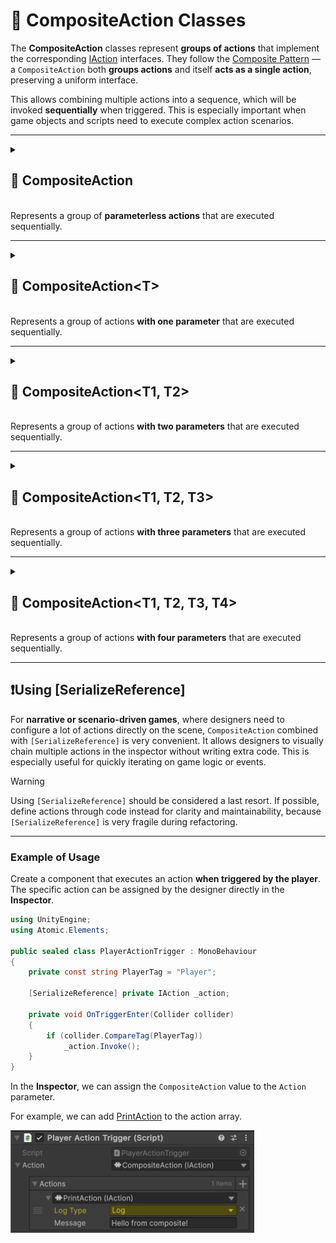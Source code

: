 # 🧩 CompositeAction Classes

The **CompositeAction** classes represent **groups of actions** that implement the corresponding [IAction](IAction.md)
interfaces. They follow the [Composite Pattern](https://en.wikipedia.org/wiki/Composite_pattern) — a `CompositeAction`
both **groups actions** and itself **acts as a single action**, preserving a uniform interface.

This allows combining multiple actions into a sequence, which will be invoked **sequentially** when triggered. This is
especially important when game objects and scripts need to execute complex action scenarios.

---

<details>
  <summary>
    <h2>🧩 CompositeAction</h2>
    <br>  Represents a group of <b>parameterless actions</b> that are executed sequentially.
  </summary>

<br>

```csharp
public class CompositeAction : IAction
```

---

### 🏗️ Constructors

#### `CompositeAction()`

```csharp
public CompositeAction()
```

- **Description:** Initializes a new instance
- **Note:** This constructor is intended **only for use by the Unity Inspector** when using `[SerializeReference]`.

#### `CompositeAction(params IAction[])`

```csharp
public CompositeAction(params IAction[] actions)
```

- **Description:** Initializes a new instance with the specified array of actions.
- **Parameter:** `actions` – One or more actions to include in the group.
- **Throws:** `ArgumentNullException` if `actions` is null.

#### `CompositeAction(IEnumerable<IAction>)`

```csharp
public CompositeAction(IEnumerable<IAction> actions)
```

- **Description:** Initializes a new instance with the specified collection of actions.
- **Parameter:** `actions` – A collection of actions to include in the group.
- **Throws:** `ArgumentNullException` if `actions` is null.

---

### 🏹 Methods

#### `Invoke()`

```csharp
public void Invoke()
```

- **Description:** Invokes all actions in the group sequentially.

---

### 🗂 Example of Usage

```csharp
var composite = new CompositeAction(
    new InlineAction(() => Console.WriteLine("Action 1")),
    new InlineAction(() => Console.WriteLine("Action 2"))
);

composite.Invoke();

// Output:
// Action 1
// Action 2
```

</details>

---

<details>
  <summary>
    <h2>🧩 CompositeAction&lt;T&gt;</h2>
    <br>  Represents a group of actions <b>with one parameter</b> that are executed sequentially.
  </summary>

<br>

```csharp
public class CompositeAction<T> : IAction<T>
```

- **Type parameter:** `T` — the input parameter.

---

### 🏗️ Constructors

#### `CompositeAction()`

```csharp
public CompositeAction()
```

- **Description:** Initializes a new instance
- **Note:** This constructor is intended **only for use by the Unity Inspector** when using `[SerializeReference]`.

#### `CompositeAction(params IAction<T>[])`

```csharp
public CompositeAction(params IAction<T>[] actions)
```

- **Description:** Initializes a new instance with the specified array of actions.
- **Parameter:** `actions` – The actions to include.
- **Throws:** `ArgumentNullException` if `actions` is null.

#### `CompositeAction(IEnumerable<Action<T>)`

```csharp
public CompositeAction(IEnumerable<IAction<T>> actions)
```

- **Description:** Initializes a new instance with the specified collection of actions.
- **Parameter:** `actions` – The actions to include.
- **Throws:** `ArgumentNullException` if `actions` is null.

---

### 🏹 Methods

#### `Invoke(T arg)`

```csharp
public void Invoke(T arg)
```

- **Description:** Invokes all actions sequentially with the given argument.
- **Parameter:** `arg` – The input argument.

---

### 🗂 Example of Usage

```csharp
var composite = new CompositeAction<string>(
    new InlineAction<string>(msg => Console.WriteLine("Hello " + msg)),
    new InlineAction<string>(msg => Console.WriteLine("Bye " + msg))
);

composite.Invoke("World");

// Output:
// Hello World
// Bye World
```

</details>

---

<details>
  <summary>
    <h2>🧩 CompositeAction&lt;T1, T2&gt;</h2>
    <br>  Represents a group of actions <b>with two parameters</b> that are executed sequentially.
  </summary>

<br>

```csharp
public class CompositeAction<T1, T2> : IAction<T1, T2>
```

- **Type parameters:**
    - `T1` — the first argument
    - `T2` — the second argument

---

### 🏗️ Constructors

#### `CompositeAction()`

```csharp
public CompositeAction()
```

- **Description:** Initializes a new instance
- **Note:** This constructor is intended **only for use by the Unity Inspector** when using `[SerializeReference]`.

#### `CompositeAction(params IAction<T1, T2>[])`

```csharp
public CompositeAction(params IAction<T1, T2>[] actions)
```

- **Description:** Initializes a new instance with the specified array of actions.
- **Parameter:** `actions` – The actions to include.
- **Throws:** `ArgumentNullException` if `actions` is null.

#### `CompositeAction(IEnumerable<Action<T1, T2>)`

```csharp
public CompositeAction(IEnumerable<IAction<T1, T2>> actions)
```

- **Description:** Initializes a new instance with the specified collection of actions.
- **Parameter:** `actions` – The actions to include.
- **Throws:** `ArgumentNullException` if `actions` is null.

---

### 🏹 Methods

```csharp
public void Invoke(T1 arg1, T2 arg2)
```

- **Description:** Invokes all actions sequentially with the given arguments.

---

### 🗂 Example of Usage

```csharp
var composite = new CompositeAction<int, int>(
    new InlineAction<int, int>((a, b) => Console.WriteLine(a + b)),
    new InlineAction<int, int>((a, b) => Console.WriteLine(a * b))
);

composite.Invoke(3, 4);

// Output:
// 7
// 12
```

</details>

---

<details>
  <summary>
    <h2>🧩 CompositeAction&lt;T1, T2, T3&gt;</h2>
    <br>  Represents a group of actions <b>with three parameters</b> that are executed sequentially.
  </summary>

<br>

```csharp
public class CompositeAction<T1, T2, T3> : IAction<T1, T2, T3>
```

- **Type parameters:**
    - `T1` — the first argument
    - `T2` — the second argument
    - `T3` — the third argument

---

### 🏗️ Constructors

#### `CompositeAction()`

- **Description:** Initializes a new instance
- **Note:** This constructor is intended **only for use by the Unity Inspector** when using `[SerializeReference]`.

#### `CompositeAction(params IAction<T1, T2, T3>[])`

```csharp
public CompositeAction(params IAction<T1, T2, T3>[] actions)
```

- **Description:** Initializes a new instance with the specified array of actions.
- **Parameter:** `actions` – The actions to include.
- **Throws:** `ArgumentNullException` if `actions` is null.

#### `CompositeAction(IEnumerable<Action<T1, T2>)`

```csharp
public CompositeAction(IEnumerable<IAction<T1, T2, T3>> actions)
```

- **Description:** Initializes a new instance with the specified collection of actions.
- **Parameter:** `actions` – The actions to include.
- **Throws:** `ArgumentNullException` if `actions` is null.

---

### 🏹 Methods

```csharp
public void Invoke(T1 arg1, T2 arg2, T3 arg3)
```

- **Description:** Invokes all actions sequentially with the given arguments.

---

### 🗂 Example of Usage

```csharp
var composite = new CompositeAction<int, int, int>(
    new InlineAction<int, int>((a, b, c) => Console.WriteLine(a + b + c)),
    new InlineAction<int, int>((a, b, c) => Console.WriteLine(a * b * c))
);

composite.Invoke(3, 4, 2);

// Output:
// 14
// 24
```

</details>

---

<details>
  <summary>
    <h2>🧩 CompositeAction&lt;T1, T2, T3, T4&gt;</h2>
    <br>  Represents a group of actions <b>with four parameters</b> that are executed sequentially.
  </summary>

<br>

```csharp
public class CompositeAction<T1, T2, T3, T4> : IAction<T1, T2, T3, T4>
```

- **Type parameters:**
    - `T1` — the first argument
    - `T2` — the second argument
    - `T3` — the third argument
    - `T4` — the fourth argument

---

### 🏗️ Constructors

#### `CompositeAction()`

- **Description:** Initializes a new instance
- **Note:** This constructor is intended **only for use by the Unity Inspector** when using `[SerializeReference]`.

#### `CompositeAction(params IAction<T1, T2, T3, T4>[])`

```csharp
public CompositeAction(params IAction<T1, T2, T3, T4>[] actions)
```

- **Description:** Initializes a new instance with the specified actions.
- **Parameter:** `actions` – The actions to include.
- **Throws:** `ArgumentNullException` if `actions` is null.

#### `CompositeAction(IEnumerable<T1, T2, T3, T4>)`

```csharp
public CompositeAction(IEnumerable<IAction<T1, T2, T3, T4>> actions)
```

- **Description:** Initializes a new instance with the specified actions.
- **Parameter:** `actions` – The actions to include.
- **Throws:** `ArgumentNullException` if `actions` is null.

---

### 🏹 Methods

```csharp
public void Invoke(T1 arg1, T2 arg2, T3 arg3, T4 arg4)
```

- **Description:** Invokes all actions sequentially with the given arguments.

</details>

---

## ❗️Using [SerializeReference]

For **narrative or scenario-driven games**, where designers need to configure a lot of actions directly on the scene,
`CompositeAction` combined with `[SerializeReference]` is very convenient. It allows designers to visually chain
multiple actions in the inspector without writing extra code. This is especially useful for quickly iterating on game
logic or events.

> [!WARNING]
> Using `[SerializeReference]` should be considered a last resort. If possible, define actions through code instead for
> clarity and maintainability, because `[SerializeReference]` is very fragile during refactoring.

---

### Example of Usage

Create a component that executes an action **when triggered by the player**. The specific action can be assigned by the
designer directly in the **Inspector**.

```csharp
using UnityEngine;
using Atomic.Elements;

public sealed class PlayerActionTrigger : MonoBehaviour
{
    private const string PlayerTag = "Player";
    
    [SerializeReference] private IAction _action;

    private void OnTriggerEnter(Collider collider)
    {
        if (collider.CompareTag(PlayerTag))
            _action.Invoke();
    }
}
```

In the **Inspector**, we can assign the `CompositeAction` value to the `Action` parameter.

For example, we can add [PrintAction](PrintAction.md) to the action array.

<img src="../../Images/PlayerActionTrigger_Composite.png" alt="Inspector setup example" width="390" height="164">